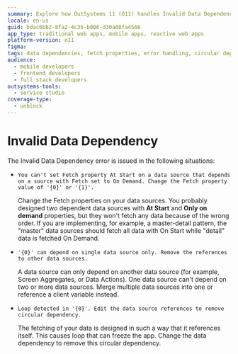 ```yaml
---
summary: Explore how OutSystems 11 (O11) handles Invalid Data Dependency errors, including fetch property conflicts and circular dependencies.
locale: en-us
guid: bdac6bb2-8fa2-4c3b-b006-d30a08fa4566
app_type: traditional web apps, mobile apps, reactive web apps
platform-version: o11
figma:
tags: data dependencies, fetch properties, error handling, circular dependencies, application performance
audience:
  - mobile developers
  - frontend developers
  - full stack developers
outsystems-tools:
  - service studio
coverage-type:
  - unblock
---
```


# Invalid Data Dependency

The Invalid Data Dependency error is issued in the following situations:

* `You can't set Fetch property At Start on a data source that depends on a source with Fetch set to On Demand. Change the Fetch property value of '{0}' or '{1}'.`

    Change the Fetch properties on your data sources. You probably designed two dependent data sources with **At Start** and **Only on demand** properties, but they won't fetch any data because of the wrong order. If you are implementing, for example, a master-detail pattern, the "master" data sources should fetch all data with On Start while "detail" data is fetched On Demand.  

* `'{0}' can depend on single data source only. Remove the references to other data sources.`
  
    A data source can only depend on another data source (for example, Screen Aggregates, or Data Actions). One data source can't depend on two or more data sources. Merge multiple data sources into one or reference a client variable instead.

* `Loop detected in '{0}'. Edit the data source references to remove circular dependency.`
  
     The fetching of your data is designed in such a way that it references itself. This causes loop that can freeze the app. Change the data dependency to remove this circular dependency.
